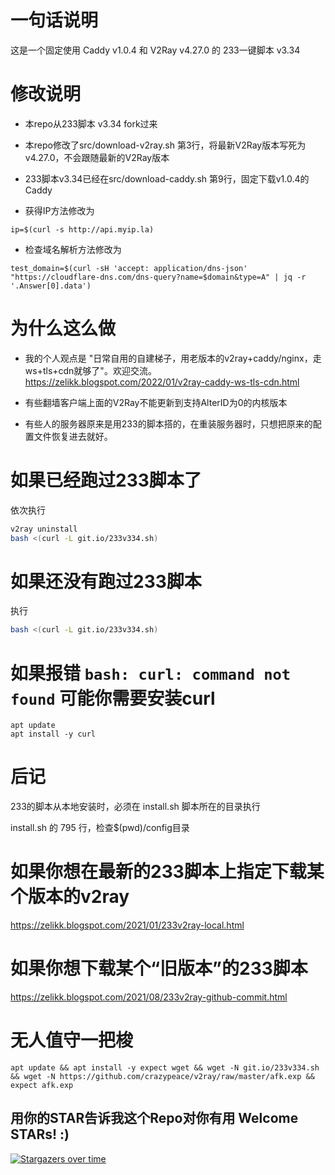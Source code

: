 # 一句话说明
这是一个固定使用 Caddy v1.0.4 和 V2Ray v4.27.0 的 233一键脚本 v3.34

# 修改说明
- 本repo从233脚本 v3.34 fork过来

- 本repo修改了src/download-v2ray.sh 第3行，将最新V2Ray版本写死为 v4.27.0，不会跟随最新的V2Ray版本

- 233脚本v3.34已经在src/download-caddy.sh 第9行，固定下载v1.0.4的Caddy

- 获得IP方法修改为 
```
ip=$(curl -s http://api.myip.la)
```

- 检查域名解析方法修改为 
```
test_domain=$(curl -sH 'accept: application/dns-json' "https://cloudflare-dns.com/dns-query?name=$domain&type=A" | jq -r '.Answer[0].data')
```

# 为什么这么做
- 我的个人观点是 "日常自用的自建梯子，用老版本的v2ray+caddy/nginx，走ws+tls+cdn就够了"。欢迎交流。
https://zelikk.blogspot.com/2022/01/v2ray-caddy-ws-tls-cdn.html

- 有些翻墙客户端上面的V2Ray不能更新到支持AlterID为0的内核版本

- 有些人的服务器原来是用233的脚本搭的，在重装服务器时，只想把原来的配置文件恢复进去就好。

# 如果已经跑过233脚本了
依次执行

```bash
v2ray uninstall
bash <(curl -L git.io/233v334.sh)
```

# 如果还没有跑过233脚本
执行

```bash
bash <(curl -L git.io/233v334.sh)
```
# 如果报错 `bash: curl: command not found` 可能你需要安装curl
```
apt update
apt install -y curl
```

# 后记

233的脚本从本地安装时，必须在 install.sh 脚本所在的目录执行

install.sh 的 795 行，检查$(pwd)/config目录

# 如果你想在最新的233脚本上指定下载某个版本的v2ray
https://zelikk.blogspot.com/2021/01/233v2ray-local.html

# 如果你想下载某个“旧版本”的233脚本
https://zelikk.blogspot.com/2021/08/233v2ray-github-commit.html

# 无人值守一把梭
```
apt update && apt install -y expect wget && wget -N git.io/233v334.sh && wget -N https://github.com/crazypeace/v2ray/raw/master/afk.exp && expect afk.exp
```

## 用你的STAR告诉我这个Repo对你有用 Welcome STARs! :)

[![Stargazers over time](https://starchart.cc/crazypeace/v2ray.svg)](https://starchart.cc/crazypeace/v2ray)
